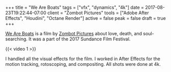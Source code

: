 +++
title = "We Are Boats"
tags = ["vfx", "dynamics", "4k"]
date = 2017-08-23T19:22:44-07:00
client = "Zombot Pictures"
tools = ["Adobe After Effects", "Houdini", "Octane Render"]
active = false
peak = false
draft = true
+++

[We Are Boats](http://www.imdb.com/title/tt5664222/) is a film by [Zombot Pictures](http://www.zombotpictures.com) about love, death, and soul-searching. It was a part of the 2017 Sundance Film Festival.

{{< video 1 >}}

I handled all the visual effects for the film. I worked in After Effects for the motion tracking, rotoscoping, and compositing. All shots were done at 4k.
